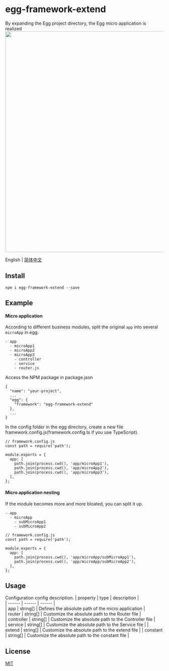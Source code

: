 # egg-framework-extend
By expanding the Egg project directory, the Egg micro application is realized
<img src="https://store-g1.seewo.com/seewoedu_pub_6334eb4993f4474ba5845c2b3c855119" width="700"  align="bottom" />  


English | [简体中文](./README-zh_CN.md)
## Install
```
npm i egg-framework-extend --save
```
## Example
#### Micro application
According to different business modules, split the original `app` into several `microApp` in egg.
```
- app
  - microApp1
  - microApp2
  - microApp3
    - controller
    - service
    - router.js
```
Access the NPM package in package.json
```
{
  "name": "your-project",
  ...
  "egg": {
    "framework": "egg-framework-extend"
  },
  ...
}
```
In the config folder in the egg directory, create a new file framework.config.js(framework.config.ts if you use TypeScript).
```
// framework.config.js
const path = require('path');

module.exports = {
  app: [
    path.join(process.cwd(), 'app/microApp1'),
    path.join(process.cwd(), 'app/microApp2'),
    path.join(process.cwd(), 'app/microApp3'),
  ],
};
```
#### Micro application nesting
If the module becomes more and more bloated, you can split it up.
```
- app
  - microApp
    - subMicroApp1
    - subMicroApp2
```
```
// framework.config.js
const path = require('path');

module.exports = {
  app: [
    path.join(process.cwd(), 'app/microApp/subMicroApp1'),
    path.join(process.cwd(), 'app/microApp/subMicroApp2'),
  ],
};
```

## Usage
Configuration config description.
| property | type | description |  
| ------ | ------ | ------ |  
| app | string[] | Defines the absolute path of the micro application |  
| router | string[] | Customize the absolute path to the Router file |  
| controller | string[] | Customize the absolute path to the Controller file |  
| service | string[] | Customize the absolute path to the Service file |
| extend | string[] | Customize the absolute path to the extend file |
| constant | string[] | Customize the absolute path to the constant file |  

## License
[MIT](./LICENSE)

